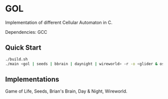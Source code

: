 # GOL 

Implementation of different Cellular Automaton in C.

Dependencies: GCC

## Quick Start
```sh
./build.sh
./main <gol | seeds | bbrain | daynight | wireworld> -r -o <glider & oscillator & diode>
```

## Implementations
Game of Life,
Seeds,
Brian's Brain,
Day & Night,
Wireworld.

